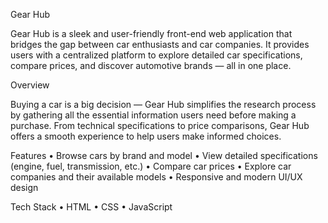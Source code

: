 Gear Hub

Gear Hub is a sleek and user-friendly front-end web application that bridges the gap between car enthusiasts and car companies. It provides users with a centralized platform to explore detailed car specifications, compare prices, and discover automotive brands — all in one place.

Overview

Buying a car is a big decision — Gear Hub simplifies the research process by gathering all the essential information users need before making a purchase. From technical specifications to price comparisons, Gear Hub offers a smooth experience to help users make informed choices.

Features
	•	Browse cars by brand and model
	•	View detailed specifications (engine, fuel, transmission, etc.)
	•	Compare car prices
	•	Explore car companies and their available models
	•	Responsive and modern UI/UX design

Tech Stack
	•	HTML
	•	CSS
	•	JavaScript
